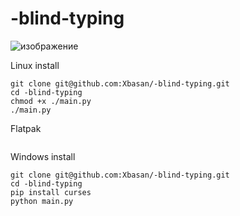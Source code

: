 # -blind-typing
![изображение](https://github.com/user-attachments/assets/b37ee629-abb1-416d-a7d6-6e45d6e334c5)

Linux install
```
git clone git@github.com:Xbasan/-blind-typing.git
cd -blind-typing
chmod +x ./main.py
./main.py
```

Flatpak
```
```

Windows install 
```
git clone git@github.com:Xbasan/-blind-typing.git
cd -blind-typing
pip install curses
python main.py
```

